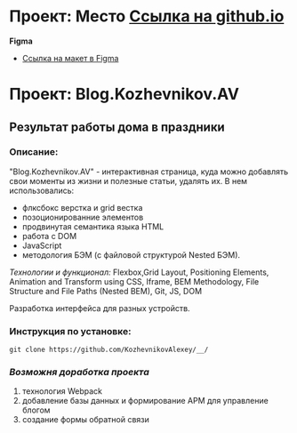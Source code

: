 # Проект: Место [Ссылка на github.io](https://github.com/KozhevnikovAlexey/__/)

**Figma**
* [Ссылка на макет в Figma](https://www.figma.com/file/2cn9N9jSkmxD84oJik7xL7/JavaScript.-Sprint-4?node-id=0%3A1)

# Проект: Blog.Kozhevnikov.AV
## Результат работы дома в праздники

### Описание:
"Blog.Kozhevnikov.AV" - интерактивная страница, куда можно добавлять свои моменты из жизни и полезные статьи, удалять их. В нем использовались:
* флксбокс верстка и grid вестка
* позоционированние элементов
* продвинутая семантика языка HTML
* работа с DOM
* JavaScript
* методология БЭМ (с файловой структурой Nested БЭМ).

*Технологии и функционал:*
Flexbox,Grid Layout, Positioning Elements, Animation and Transform using CSS, Iframe, BEM Methodology, File Structure and File Paths (Nested BEM), Git, JS, DOM

Разработка интерфейса для разных устройств.


### Инструкция по установке:

```
git clone https://github.com/KozhevnikovAlexey/__/
```

### *Возможня доработка проекта*
1. технология Webpack
2. добавление базы данных и формирование АРМ для управление блогом
3. создание формы обратной связи
